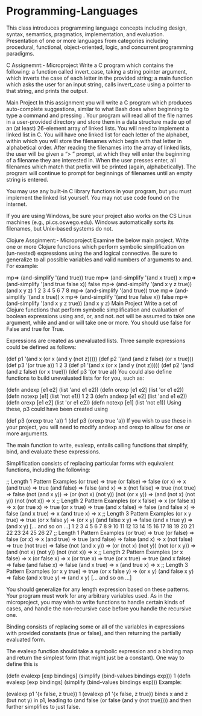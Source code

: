 # Programming-Languages
This class introduces programming language concepts including design, syntax, semantics, pragmatics, implementation, and evaluation. Presentation of one or more languages from categories including procedural, functional, object-oriented, logic, and concurrent programming paradigms.

C Assignemnt:-
Microproject
Write a C program which contains the following: a function called invert_case, taking a string pointer argument, which inverts the case of each letter in the provided string; a main function which asks the user for an input string, calls invert_case using a pointer to that string, and prints the output.

Main Project
In this assignment you will write a C program which produces auto-complete suggestions, similar to what Bash does when beginning to type a command and pressing . Your program will read all of the file names in a user-provided directory and store them in a data structure made up of an (at least) 26-element array of linked lists. You will need to implement a linked list in C. You will have one linked list for each letter of the alphabet, within which you will store the filenames which begin with that letter in alphabetical order. After reading the filenames into the array of linked lists, the user will be given a “> ” prompt, at which they will enter the beginning of a filename they are interested in. When the user presses enter, all filenames which match that prefix will be printed (again, alphabetically). The program will continue to prompt for beginnings of filenames until an empty string is entered.

You may use any built-in C library functions in your program, but you must implement the linked list yourself. You may not use code found on the internet.

If you are using Windows, be sure your project also works on the CS Linux machines (e.g., pi.cs.oswego.edu). Windows automatically sorts its filenames, but Unix-based systems do not.


Clojure Assginment:-
Microproject
Examine the below main project. Write one or more Clojure functions which perform symbolic simplification on (un-nested) expressions using the and logical connective. Be sure to generalize to all possible variables and valid numbers of arguments to and. For example: 

mp=> (and-simplify '(and true))
true
mp=> (and-simplify '(and x true))
x
mp=> (and-simplify '(and true false x))
false
mp=> (and-simplify '(and x y z true))
(and x y z)
1
2
3
4
5
6
7
8
mp=> (and-simplify '(and true))
true
mp=> (and-simplify '(and x true))
x
mp=> (and-simplify '(and true false x))
false
mp=> (and-simplify '(and x y z true))
(and x y z)
Main Project
Write a set of Clojure functions that perform symbolic simplification and evaluation of boolean expressions using and, or, and not. not will be assumed to take one argument, while and and or will take one or more. You should use false for False and true for True.

Expressions are created as unevaluated lists. Three sample expressions could be defined as follows:

 (def p1 '(and x (or x (and y (not z)))))
 (def p2 '(and (and z false) (or x true)))
 (def p3 '(or true a))
1
2
3
 (def p1 '(and x (or x (and y (not z)))))
 (def p2 '(and (and z false) (or x true)))
 (def p3 '(or true a))
You could also define functions to build unevaluated lists for for you, such as:

 (defn andexp [e1 e2] (list 'and e1 e2))
 (defn orexp  [e1 e2] (list 'or e1 e2))
 (defn notexp [e1] (list 'not e1))
1
2
3
 (defn andexp [e1 e2] (list 'and e1 e2))
 (defn orexp  [e1 e2] (list 'or e1 e2))
 (defn notexp [e1] (list 'not e1))
Using these, p3 could have been created using

(def p3 (orexp true 'a))
1
(def p3 (orexp true 'a))
If you wish to use these in your project, you will need to modify andexp and orexp to allow for one or more arguments.

The main function to write, evalexp, entails calling functions that simplify, bind, and evaluate these expressions.

Simplification consists of replacing particular forms with equivalent functions, including the following:

;; Length 1 Pattern Examples
(or true) => true
(or false) => false
(or x) => x
(and true) => true
(and false) => false
(and x) => x
(not false) => true
(not true) => false
(not (and x y)) => (or (not x) (not y))
(not (or x y)) => (and (not x) (not y))
(not (not x)) => x
;; Length 2 Pattern Examples
(or x false) => x
(or false x) => x
(or true x) => true
(or x true) => true
(and x false) => false
(and false x) => false
(and x true) => x
(and true x) => x
;; Length 3 Pattern Examples
(or x y true) => true
(or x false y) => (or x y)
(and false x y) => false
(and x true y) => (and x y)
[... and so on ...]
1
2
3
4
5
6
7
8
9
10
11
12
13
14
15
16
17
18
19
20
21
22
23
24
25
26
27
;; Length 1 Pattern Examples
(or true) => true
(or false) => false
(or x) => x
(and true) => true
(and false) => false
(and x) => x
(not false) => true
(not true) => false
(not (and x y)) => (or (not x) (not y))
(not (or x y)) => (and (not x) (not y))
(not (not x)) => x
;; Length 2 Pattern Examples
(or x false) => x
(or false x) => x
(or true x) => true
(or x true) => true
(and x false) => false
(and false x) => false
(and x true) => x
(and true x) => x
;; Length 3 Pattern Examples
(or x y true) => true
(or x false y) => (or x y)
(and false x y) => false
(and x true y) => (and x y)
[... and so on ...]

You should generalize for any length expression based on these patterns. Your program must work for any arbitrary variables used. As in the microproject, you may wish to write functions to handle certain kinds of cases, and handle the non-recursive case before you handle the recursive one.

Binding consists of replacing some or all of the variables in expressions with provided constants (true or false), and then returning the partially evaluated form.

The evalexp function should take a symbolic expression and a binding map and return the simplest form (that might just be a constant). One way to define this is

  (defn evalexp [exp bindings] (simplify (bind-values bindings exp)))
1
  (defn evalexp [exp bindings] (simplify (bind-values bindings exp)))
Example:

(evalexp p1 '{x false, z true})
1
(evalexp p1 '{x false, z true})
binds x and z (but not y) in p1, leading to (and false (or false (and y (not true)))) and then further simplifies to just false.


